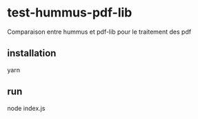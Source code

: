 # test-hummus-pdf-lib
Comparaison entre hummus et pdf-lib pour le traitement des pdf

## installation
yarn

## run
node index.js
